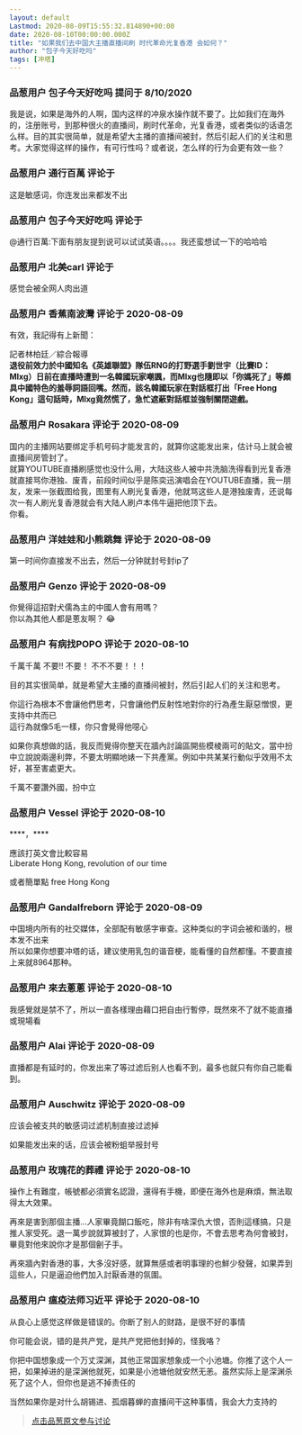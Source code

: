 ```yaml
---
layout: default
Lastmod: 2020-08-09T15:55:32.814890+00:00
date: 2020-08-10T00:00:00.000Z
title: "如果我们去中国大主播直播间刷 时代革命光复香港 会如何？"
author: "包子今天好吃吗"
tags: [冲塔]
---
```



### 品葱用户 **包子今天好吃吗** 提问于 8/10/2020
    
我是说，如果是海外的人啊，国内这样的冲泉水操作就不要了。比如我们在海外的，注册账号，到那种很火的直播间，刷时代革命，光复香港，或者类似的话语怎么样。目的其实很简单，就是希望大主播的直播间被封，然后引起人们的关注和思考。大家觉得这样的操作，有可行性吗？或者说，怎么样的行为会更有效一些？
    
                

### 品葱用户 **通行百萬** 评论于 
        
这是敏感词，你连发出来都发不出
        
                

### 品葱用户 **包子今天好吃吗** 评论于 
        
@通行百萬:下面有朋友提到说可以试试英语。。。。我还蛮想试一下的哈哈哈
        
                

### 品葱用户 **北美carl** 评论于 
        
感觉会被全网人肉出道
        
                

### 品葱用户 **香蕉南波灣** 评论于 2020-08-09
        
有效，我記得有上新聞：  
  
  
記者林柏廷／綜合報導  
**退役前效力於中國知名《英雄聯盟》隊伍RNG的打野選手劉世宇（比賽ID：Mlxg）日前在直播時遭到一名韓國玩家嘲諷，而Mlxg也隨即以「你媽死了」等頗具中國特色的羞辱詞語回嘴。然而，該名韓國玩家在對話框打出「Free Hong Kong」這句話時，Mlxg竟然慌了，急忙遮蔽對話框並強制關閉遊戲。**
        
                

### 品葱用户 **Rosakara** 评论于 2020-08-09
        
国内的主播网站要绑定手机号码才能发言的，就算你这能发出来，估计马上就会被直播间房管封了。  
就算YOUTUBE直播刷感觉也没什么用，大陆这些人被中共洗脑洗得看到光复香港就直接骂你港独、废青，前段时间似乎是陈奕迅演唱会在YOUTUBE直播，我一朋友，发来一张截图给我，图里有人刷光复香港，他就骂这些人是港独废青，还说每次一有人刷光复香港就会有大陆人刷卢本伟牛逼把他顶下去。  
你看。
        
                

### 品葱用户 **洋娃娃和小熊跳舞** 评论于 2020-08-09
        
第一时间你直接发不出去，然后一分钟就封号封ip了
        
                

### 品葱用户 **Genzo** 评论于 2020-08-09
        
你覺得這招對犬儒為主的中國人會有用嗎？  
你以為其他人都是蔥友啊？ 😂
        
                

### 品葱用户 **有病找POPO** 评论于 2020-08-10
        
千萬千萬 不要!! 不要！ 不不不要！！！  
  
目的其实很简单，就是希望大主播的直播间被封，然后引起人们的关注和思考。  
  
你這行為根本不會讓他們思考，只會讓他們反射性地對你的行為產生厭惡憎恨，更支持中共而已  
這行為就像5毛一樣，你只會覺得他噁心  
  
如果你真想做的話，我反而覺得你整天在牆內討論區開些模棱兩可的貼文，當中扮中立說說兩邊利弊，不要太明顯地婊一下共產黨。例如中共某某行動似乎效用不太好，甚至害處更大。  
  
千萬不要讚外國，扮中立
        
                

### 品葱用户 **Vessel** 评论于 2020-08-10
        
\*\*\*\*，\*\*\*\*  
  
應該打英文會比較容易  
Liberate Hong Kong, revolution of our time  
  
或者簡單點 free Hong Kong
        
                

### 品葱用户 **Gandalfreborn** 评论于 2020-08-09
        
中国境内所有的社交媒体，全部配有敏感字审查。这种类似的字词会被和谐的，根本发不出来  
所以如果你想要冲塔的话，建议使用乳包的谐音梗，能看懂的自然都懂。不要直接上来就8964那种。
        
                

### 品葱用户 **來去蔥蔥** 评论于 2020-08-10
        
我感覺就是禁不了，所以一直各樣理由藉口把自由行暫停，既然來不了就不能直播或現場看
        
                

### 品葱用户 **Alai** 评论于 2020-08-09
        
直播都是有延时的，你发出来了等过滤后别人也看不到，最多也就只有你自己能看到。
        
                

### 品葱用户 **Auschwitz** 评论于 2020-08-09
        
应该会被支共的敏感词过滤机制直接过滤掉  
  
如果能发出来的话，应该会被粉蛆举报封号
        
                

### 品葱用户 **玫瑰花的葬禮** 评论于 2020-08-10
        
操作上有難度，帳號都必須實名認證，還得有手機，即便在海外也是麻煩，無法取得太大效果。  
  
再來是害到那個主播...人家畢竟餬口飯吃，除非有啥深仇大恨，否則這樣搞，只是推人家受死。退一萬步說就算被封了，人家恨的也是你，不會去思考為何會被封，畢竟對他來說你才是那個劊子手。  
  
再來牆內對香港的事，大多沒好感，就算無感或者明事理的也鮮少發聲，如果弄到這些人，只是逼迫他們加入討厭香港的氛圍。
        
                

### 品葱用户 **瘟疫法师习近平** 评论于 2020-08-10
        
从良心上感觉这样做是错误的。你断了别人的财路，是很不好的事情  
  
你可能会说，错的是共产党，是共产党把他封掉的，怪我咯？  
  
你把中国想象成一个万丈深渊，其他正常国家想象成一个小池塘。你推了这个人一把，如果掉进的是深渊他就死，如果是小池塘他就安然无恙。虽然实际上是深渊杀死了这个人，但你也是逃不掉责任的  
  
当然如果你是对什么胡锡进、孤烟暮蝉的直播间干这种事情，我会大力支持的
        
                





> [点击品葱原文参与讨论](https://pincong.rocks/question/29596)

